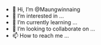 - 👋 Hi, I’m @Maungwinnaing
- 👀 I’m interested in ...
- 🌱 I’m currently learning ...
- 💞️ I’m looking to collaborate on ...
- 📫 How to reach me ...

<!---
Maungwinnaing/Maungwinnaing is a ✨ special ✨ repository because its `README.md` (this file) appears on your GitHub profile.
You can click the Preview link to take a look at your changes.
--->
